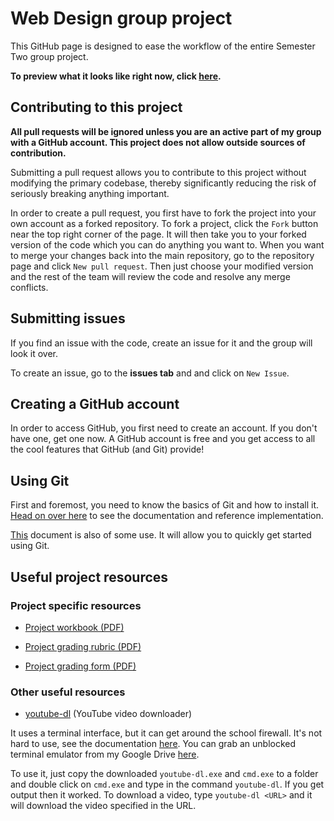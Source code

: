 # Web Design group project

This GitHub page is designed to ease the workflow of the entire Semester Two group project.

**To preview what it looks like right now, click <a href="http://alexsmithfanning.github.io/group-website-project/" target="_blank">here</a>.**

## Contributing to this project

**All pull requests will be ignored unless you are an active part of my group with a GitHub account. This project does not allow outside sources of contribution.**

Submitting a pull request allows you to contribute to this project without modifying the primary codebase, thereby significantly reducing the risk of seriously breaking anything important.

In order to create a pull request, you first have to fork the project into your own account as a forked repository. To fork a project, click the `Fork` button near the top right corner of the page. It will then take you to your forked version of the code which you can do anything you want to. When you want to merge your changes back into the main repository, go to the repository page and click `New pull request`. Then just choose your modified version and the rest of the team will review the code and resolve any merge conflicts.

## Submitting issues

If you find an issue with the code, create an issue for it and the group will look it over.

To create an issue, go to the **issues tab** and and click on `New Issue`.

## Creating a GitHub account

In order to access GitHub, you first need to create an account. If you don't have one, get one now. A GitHub account is free and you get access to all the cool features that GitHub (and Git) provide!

## Using Git

First and foremost, you need to know the basics of Git and how to install it. <a href="https://git-scm.com/doc" target="_blank">Head on over here</a> to see the documentation and reference implementation.

<a href="https://training.github.com/kit/downloads/github-git-cheat-sheet.pdf" target="_blank">This</a> document is also of some use. It will allow you to quickly get started using Git.

## Useful project resources

### Project specific resources

* [Project workbook (PDF)](https://drive.google.com/file/d/0B1rYkN6kTOtDdzBiWUJmTGNtMnM/view?usp=sharing)

* [Project grading rubric (PDF)](https://drive.google.com/file/d/0B1rYkN6kTOtDMGpOSXIxXzd5T2c/view?usp=sharing)

* [Project grading form (PDF)](https://drive.google.com/file/d/0B1rYkN6kTOtDWHc5OV85bXdKVjA/view?usp=sharing)

### Other useful resources

* <a href="https://rg3.github.io/youtube-dl/" target="_blank">youtube-dl</a> (YouTube video downloader)

It uses a terminal interface, but it can get around the school firewall. It's not hard to use, see the documentation <a href="https://github.com/rg3/youtube-dl/blob/master/README.md#readme" target="_blank">here</a>. You can grab an unblocked terminal emulator from my Google Drive <a href="https://drive.google.com/file/d/0B1rYkN6kTOtDMTVOWVdHUFN0cVU/view?usp=sharing" target="_blank">here</a>.

To use it, just copy the downloaded `youtube-dl.exe` and `cmd.exe` to a folder and double click on `cmd.exe` and type in the command `youtube-dl`. If you get output then it worked. To download a video, type `youtube-dl <URL>` and it will download the video specified in the URL.
